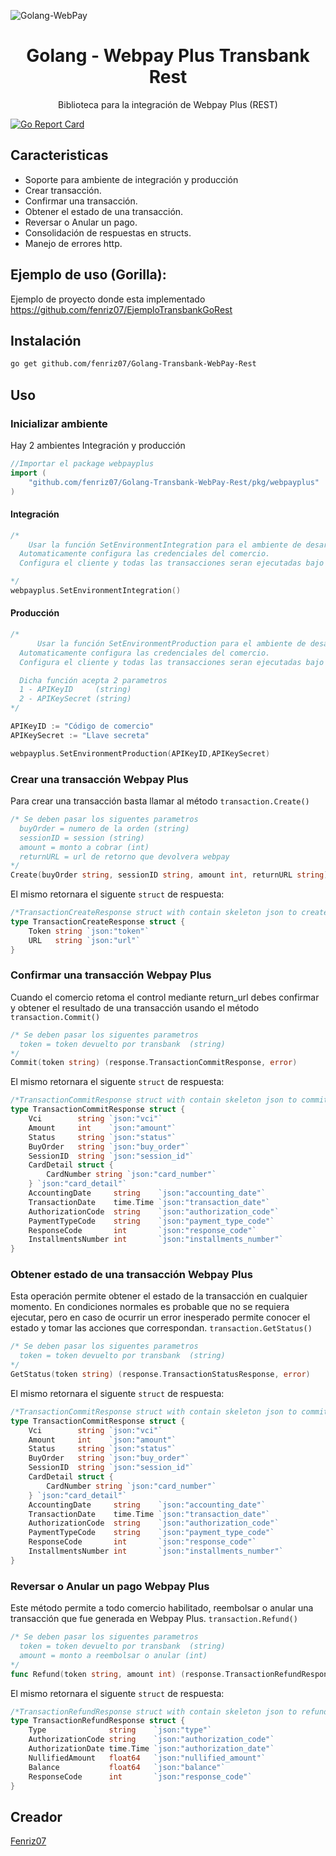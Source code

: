 ![Golang-WebPay](https://user-images.githubusercontent.com/9199380/102151890-a451d980-3e52-11eb-9626-3a679cce4850.png)

<p align="center">
<h1 align="center">Golang - Webpay Plus Transbank Rest</h1>
<p align="center">Biblioteca para la integración de Webpay Plus (REST) </p>

</p>

[![Go Report Card](https://goreportcard.com/badge/github.com/fenriz07/Golang-Transbank-WebPay-Rest)](https://goreportcard.com/report/github.com/fenriz07/Golang-Transbank-WebPay-Rest)

## Caracteristicas

- Soporte para ambiente de integración y producción
- Crear transacción.
- Confirmar una transacción.
- Obtener el estado de una transacción.
- Reversar o Anular un pago.
- Consolidación de respuestas en structs.
- Manejo de errores http.

## Ejemplo de uso (Gorilla):

Ejemplo de proyecto donde esta implementado
https://github.com/fenriz07/EjemploTransbankGoRest

## Instalación

```bash
go get github.com/fenriz07/Golang-Transbank-WebPay-Rest
```

## Uso

### Inicializar ambiente

Hay 2 ambientes Integración y producción

```go
//Importar el package webpayplus
import (
	"github.com/fenriz07/Golang-Transbank-WebPay-Rest/pkg/webpayplus"
)
```

#### Integración

```go
/*
    Usar la función SetEnvironmentIntegration para el ambiente de desarrollo.
  Automaticamente configura las credenciales del comercio.
  Configura el cliente y todas las transacciones seran ejecutadas bajo este ambiente automaticamente

*/
webpayplus.SetEnvironmentIntegration()
```

#### Producción

```go
/*
      Usar la función SetEnvironmentProduction para el ambiente de desarrollo.
  Automaticamente configura las credenciales del comercio.
  Configura el cliente y todas las transacciones seran ejecutadas bajo este ambiente automaticamente

  Dicha función acepta 2 parametros
  1 - APIKeyID     (string)
  2 - APIKeySecret (string)
*/

APIKeyID := "Código de comercio"
APIKeySecret := "Llave secreta"

webpayplus.SetEnvironmentProduction(APIKeyID,APIKeySecret)
```

### Crear una transacción Webpay Plus

Para crear una transacción basta llamar al método `transaction.Create()`

```go
/* Se deben pasar los siguentes parametros
  buyOrder = numero de la orden (string)
  sessionID = session (string)
  amount = monto a cobrar (int)
  returnURL = url de retorno que devolvera webpay
*/
Create(buyOrder string, sessionID string, amount int, returnURL string)
```

El mismo retornara el siguente `struct` de respuesta:

```go
/*TransactionCreateResponse struct with contain skeleton json to createResponse*/
type TransactionCreateResponse struct {
	Token string `json:"token"`
	URL   string `json:"url"`
}
```

### Confirmar una transacción Webpay Plus

Cuando el comercio retoma el control mediante return_url debes confirmar y obtener el resultado de una transacción usando el método `transaction.Commit()`

```go
/* Se deben pasar los siguentes parametros
  token = token devuelto por transbank  (string)
*/
Commit(token string) (response.TransactionCommitResponse, error)
```

El mismo retornara el siguente `struct` de respuesta:

```go
/*TransactionCommitResponse struct with contain skeleton json to commitResponse*/
type TransactionCommitResponse struct {
	Vci        string `json:"vci"`
	Amount     int    `json:"amount"`
	Status     string `json:"status"`
	BuyOrder   string `json:"buy_order"`
	SessionID  string `json:"session_id"`
	CardDetail struct {
		CardNumber string `json:"card_number"`
	} `json:"card_detail"`
	AccountingDate     string    `json:"accounting_date"`
	TransactionDate    time.Time `json:"transaction_date"`
	AuthorizationCode  string    `json:"authorization_code"`
	PaymentTypeCode    string    `json:"payment_type_code"`
	ResponseCode       int       `json:"response_code"`
	InstallmentsNumber int       `json:"installments_number"`
}

```

### Obtener estado de una transacción Webpay Plus

Esta operación permite obtener el estado de la transacción en cualquier momento. En condiciones normales es probable que no se requiera ejecutar, pero en caso de ocurrir un error inesperado permite conocer el estado y tomar las acciones que correspondan. `transaction.GetStatus()`

```go
/* Se deben pasar los siguentes parametros
  token = token devuelto por transbank  (string)
*/
GetStatus(token string) (response.TransactionStatusResponse, error)
```

El mismo retornara el siguente `struct` de respuesta:

```go
/*TransactionCommitResponse struct with contain skeleton json to commitResponse*/
type TransactionCommitResponse struct {
	Vci        string `json:"vci"`
	Amount     int    `json:"amount"`
	Status     string `json:"status"`
	BuyOrder   string `json:"buy_order"`
	SessionID  string `json:"session_id"`
	CardDetail struct {
		CardNumber string `json:"card_number"`
	} `json:"card_detail"`
	AccountingDate     string    `json:"accounting_date"`
	TransactionDate    time.Time `json:"transaction_date"`
	AuthorizationCode  string    `json:"authorization_code"`
	PaymentTypeCode    string    `json:"payment_type_code"`
	ResponseCode       int       `json:"response_code"`
	InstallmentsNumber int       `json:"installments_number"`
}

```

### Reversar o Anular un pago Webpay Plus

Este método permite a todo comercio habilitado, reembolsar o anular una transacción que fue generada en Webpay Plus. `transaction.Refund()`

```go
/* Se deben pasar los siguentes parametros
  token = token devuelto por transbank  (string)
  amount = monto a reembolsar o anular (int)
*/
func Refund(token string, amount int) (response.TransactionRefundResponse, error)
```

El mismo retornara el siguente `struct` de respuesta:

```go
/*TransactionRefundResponse struct with contain skeleton json to refundResponse*/
type TransactionRefundResponse struct {
	Type              string    `json:"type"`
	AuthorizationCode string    `json:"authorization_code"`
	AuthorizationDate time.Time `json:"authorization_date"`
	NullifiedAmount   float64   `json:"nullified_amount"`
	Balance           float64   `json:"balance"`
	ResponseCode      int       `json:"response_code"`
}

```

## Creador

[Fenriz07](https://github.com/fenriz07)
